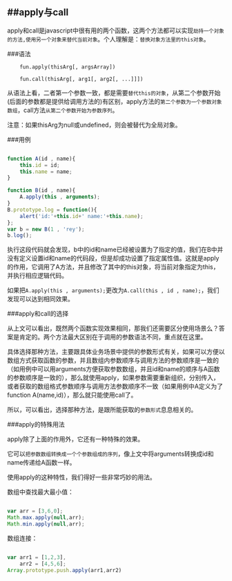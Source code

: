 ##apply与call
---
apply和call是javascript中很有用的两个函数，这两个方法都可以实现`劫持一个对象的方法,使用另一个对象来替代当前对象`。个人理解是：`替换对象方法里的this对象`。

<!--more-->

###语法
```
    fun.apply(thisArg[, argsArray])

    fun.call(thisArg[, arg1[, arg2[, ...]]])
```
    
从语法上看，二者第一个参数一致，都是需要`替代this的对象`，从第二个参数开始(后面的参数都是提供给调用方法的)有区别，apply方法的`第二个参数为一个参数对象数组`，call方法`从第二个参数开始为参数序列`。

注意：如果thisArg为null或undefined，则会被替代为全局对象。


###用例
```js

function A(id , name){
    this.id = id;
    this.name = name;
}

function B(id , name){
    A.apply(this , arguments);
}
B.prototype.log = function(){
    alert('id:'+this.id+' name:'+this.name);
};
var b = new B(1 , 'rey');
b.log();

```

执行这段代码就会发现，b中的id和name已经被设置为了指定的值，我们在B中并没有定义设置id和name的代码段，但是却成功设置了指定属性值。这就是apply的作用，它调用了A方法，并且修改了其中的this对象，将当前对象指定为this，并执行相应逻辑代码。

如果把`A.apply(this , arguments);`更改为`A.call(this , id , name);`，我们发现可以达到相同效果。

###apply和call的选择

从上文可以看出，既然两个函数实现效果相同，那我们还需要区分使用场景么？答案是肯定的。两个方法最大区别在于调用的参数语法不同，重点就在这里。

具体选择那种方法，主要跟具体业务场景中提供的参数形式有关，如果可以方便以数组方式获取函数的参数，并且数组内参数顺序与调用方法的参数顺序是一致的（如用例中可以用arguments方便获取参数数组，并且id和name的顺序与A函数的参数顺序是一致的），那么就使用apply，如果参数需要重新组织，分别传入，或者获取的数组格式参数顺序与调用方法参数顺序不一致（如果用例中A定义为了function A(name,id)），那么就只能使用call了。

所以，可以看出，选择那种方法，是跟所能获取的`参数形式`息息相关的。

###apply的特殊用法

apply除了上面的作用外，它还有一种特殊的效果。

它可以`把参数数组转换成一个个参数组成的序列`，像上文中将arguments转换成id和name传递给A函数一样。

使用apply的这种特性，我们得好一些非常巧妙的用法。

数组中查找最大最小值：

```js

var arr = [3,6,0];
Math.max.apply(null,arr);
Math.min.apply(null,arr);

```

数组连接：
```js

var arr1 = [1,2,3],
	arr2 = [4,5,6];
Array.prototype.push.apply(arr1,arr2)

```

